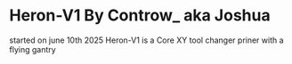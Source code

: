 # Heron-V1 By Controw_ aka Joshua 
started on june 10th 2025
Heron-V1 is a Core XY tool changer priner with a flying gantry

